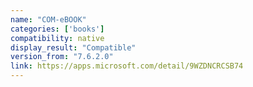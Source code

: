 ```yaml
---
name: "COM-eBOOK"
categories: ['books']
compatibility: native
display_result: "Compatible"
version_from: "7.6.2.0"
link: https://apps.microsoft.com/detail/9WZDNCRCSB74
---
```

